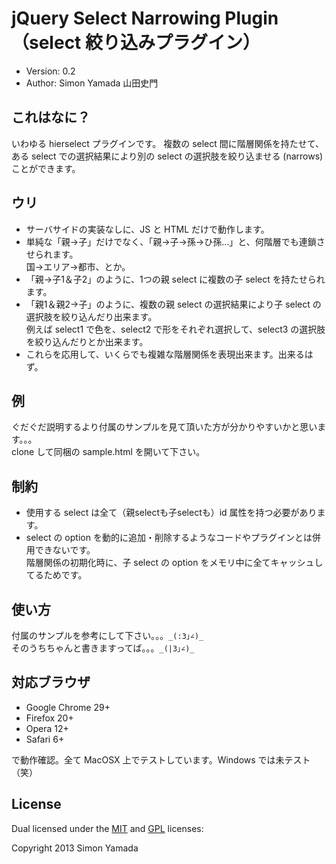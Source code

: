<!--
(remove-hook 'before-save-hook 'delete-trailing-whitespace)
(add-hook 'before-save-hook 'delete-trailing-whitespace)
https://github.com/monmonmon/jquery.narrows
-->

# jQuery Select Narrowing Plugin（select 絞り込みプラグイン）

* Version: 0.2
* Author: Simon Yamada 山田史門

## これはなに？

いわゆる hierselect プラグインです。
複数の select 間に階層関係を持たせて、ある select での選択結果により別の select の選択肢を絞り込ませる (narrows) ことができます。

## ウリ

* サーバサイドの実装なしに、JS と HTML だけで動作します。
* 単純な「親→子」だけでなく、「親→子→孫→ひ孫…」と、何階層でも連鎖させられます。  
国→エリア→都市、とか。
* 「親→子1＆子2」のように、1つの親 select に複数の子 select を持たせられます。
* 「親1＆親2→子」のように、複数の親 select の選択結果により子 select の選択肢を絞り込んだり出来ます。  
例えば select1 で色を、select2 で形をそれぞれ選択して、select3 の選択肢を絞り込んだりとか出来ます。
* これらを応用して、いくらでも複雑な階層関係を表現出来ます。出来るはず。

## 例

ぐだぐだ説明するより付属のサンプルを見て頂いた方が分かりやすいかと思います。。。  
clone して同梱の sample.html を開いて下さい。

## 制約

* 使用する select は全て（親selectも子selectも）id 属性を持つ必要があります。
* select の option を動的に追加・削除するようなコードやプラグインとは併用できないです。  
  階層関係の初期化時に、子 select の option をメモリ中に全てキャッシュしてるためです。

<!-- * 子 select の option に独自データ属性 (data-*) を持たせることで親子関係を記述します。 -->

## 使い方

付属のサンプルを参考にして下さい。。。`_(:3｣∠)_`  
そのうちちゃんと書きますってば。。。`_(|3｣∠)_`

## 対応ブラウザ

* Google Chrome 29+
* Firefox 20+
* Opera 12+
* Safari 6+

で動作確認。全て MacOSX 上でテストしています。Windows では未テスト（笑）

## License

Dual licensed under the [MIT](http://www.opensource.org/licenses/MIT) and [GPL](http://www.gnu.org/licenses/gpl.html) licenses:

Copyright 2013 Simon Yamada

